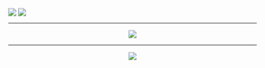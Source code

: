 <a>
    <img align="center" src="https://img.shields.io/badge/github-%23121011.svg?style=for-the-badge&logo=github&logoColor=white" />    
</a>

<a href="dwdw">
    <img align="center" src="https://img.shields.io/badge/Reddit-%23FF4500.svg?style=for-the-badge&logo=Reddit&logoColor=white" />    
</a>    


---

<p align="center">
    <img src="https://github-readme-stats.vercel.app/api?username=KingHector&show_icons=true&bg_color=ffffff00&hide_border=true&title_color=ffffff&text_color=ffffff" />
</p>

---

<p align="center">
    <img src="https://i.imgur.com/Aa8mB8H.gif" />
</p> 

